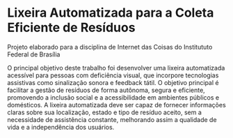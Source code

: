 # Lixeira Automatizada para a Coleta Eficiente de Resíduos

Projeto elaborado para a disciplina de Internet das Coisas do Institututo Federal de Brasília


  O principal objetivo deste trabalho foi desenvolver uma lixeira automatizada acessível para pessoas com deficiência visual, que incorpore tecnologias assistivas como sinalização sonora e feedback tátil. O objetivo principal é facilitar a gestão de resíduos de forma autônoma, segura e eficiente, promovendo a inclusão social e a acessibilidade em ambientes públicos e domésticos.
  A lixeira automatizada deve ser capaz de fornecer informações claras sobre sua localização, estado e tipo de resíduo aceito, sem a necessidade de assistência constante, melhorando assim a qualidade de vida e a independência dos usuários.

 
